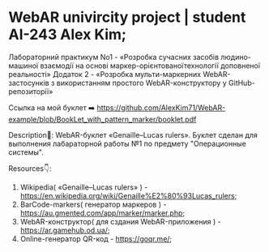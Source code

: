 # WebAR univircity project | student AI-243 Alex Kim;
Лабораторний практикум No1 - «Розробка сучасних засобів людино-машиної взаємодії на основі маркер-орієнтованоїтехнології доповненої реальності»
Додаток 2 - «Розробка мульти-маркерних WebAR-застосунків з використанням простого WebAR-конструктору у GitHub-репозиторії»

Ссылка на мой буклет ➡️  https://github.com/AlexKim71/WebAR-example/blob/BookLet_with_pattern_marker/booklet.pdf

Description📝:
WebAR-буклет «Genaille–Lucas rulers». Буклет сделан для выполнения лабараторной работы №1 по предмету "Операционные системы".

Resources👇:
1) Wikipedia( «Genaille–Lucas rulers» ) - https://en.wikipedia.org/wiki/Genaille%E2%80%93Lucas_rulers;
2) BarCode-markers( генератор маркеров ) - https://au.gmented.com/app/marker/marker.php;
3) WebAR-конструктор( для сздания WebAR-приложения ) - https://ar.gamehub.od.ua/;
4) Online-генератор QR-код - https://goqr.me/;

